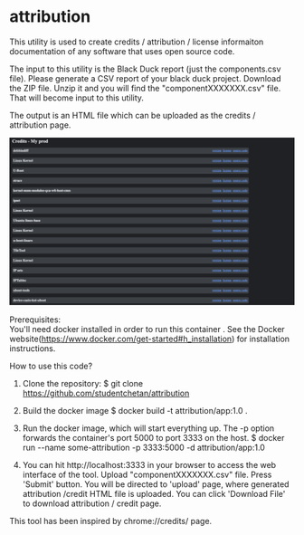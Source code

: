 # attribution

This utility  is used to create credits / attribution / license informaiton documentation of any software that uses open source code. 

The input to this utility is the Black Duck report (just the components.csv file).
Please generate a CSV report of your black duck project. Download the ZIP file. 
Unzip it and you will find the "componentXXXXXXX.csv" file. That will become input to this 
utility. 

The output is an HTML file which can be uploaded as the credits / attribution page. 

<img src="/static/img.png" alt="Image">

Prerequisites:  
You'll need docker installed in order to run this container .
See the Docker website(https://www.docker.com/get-started#h_installation) for installation instructions.

How to use this code?

1. Clone the repository: 
$ git clone https://github.com/studentchetan/attribution

2. Build the docker image
$ docker build -t attribution/app:1.0 .

3. Run the docker image, which will start everything up. The -p option forwards the container's port 5000 to port 3333 on the host.
$ docker run --name some-attribution -p 3333:5000 -d attribution/app:1.0

4. You can hit http://localhost:3333 in your browser to access the web interface of the tool. Upload "componentXXXXXXX.csv" file. Press 'Submit' button. You will be directed to 'upload' page, where generated attribution /credit HTML file is uploaded. You can click 'Download File' to download attribution / credit page. 


This tool has been inspired by chrome://credits/ page. 
